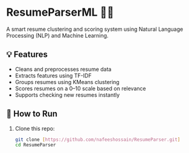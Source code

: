 # ResumeParserML 🧠📄

A smart resume clustering and scoring system using Natural Language Processing (NLP) and Machine Learning.

## 💡 Features
- Cleans and preprocesses resume data
- Extracts features using TF-IDF
- Groups resumes using KMeans clustering
- Scores resumes on a 0–10 scale based on relevance
- Supports checking new resumes instantly

## 🚀 How to Run

1. Clone this repo:
   ```bash
   git clone [https://github.com/nafeeshossain/ResumeParser.git]
   cd ResumeParser


